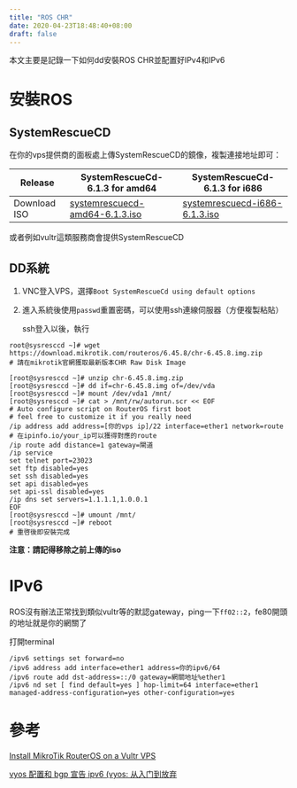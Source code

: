 ```yaml
---
title: "ROS CHR"
date: 2020-04-23T18:48:40+08:00
draft: false
---
```


本文主要是記錄一下如何dd安裝ROS CHR並配置好IPv4和IPv6

<!--more-->

# 安裝ROS

## SystemRescueCD

在你的vps提供商的面板處上傳SystemRescueCD的鏡像，複製連接地址即可：

| Release      | SystemRescueCd-6.1.3 for amd64                               | SystemRescueCd-6.1.3 for i686                                |
| ------------ | ------------------------------------------------------------ | ------------------------------------------------------------ |
| Download ISO | [systemrescuecd-amd64-6.1.3.iso](https://osdn.net/projects/systemrescuecd/storage/releases/6.1.3/systemrescuecd-amd64-6.1.3.iso) | [systemrescuecd-i686-6.1.3.iso](https://osdn.net/projects/systemrescuecd/storage/releases/6.1.3/systemrescuecd-i686-6.1.3.iso) |

或者例如vultr這類服務商會提供SystemRescueCD

## DD系統

1. VNC登入VPS，選擇`Boot SystemRescueCd using default options`

2. 進入系統後使用`passwd`重置密碼，可以使用ssh連線伺服器（方便複製粘貼）

   ssh登入以後，執行

```
root@sysresccd ~]# wget https://download.mikrotik.com/routeros/6.45.8/chr-6.45.8.img.zip
# 請在mikrotik官網獲取最新版本CHR Raw Disk Image

[root@sysresccd ~]# unzip chr-6.45.8.img.zip 
[root@sysresccd ~]# dd if=chr-6.45.8.img of=/dev/vda 
[root@sysresccd ~]# mount /dev/vda1 /mnt/
[root@sysresccd ~]# cat > /mnt/rw/autorun.scr << EOF
# Auto configure script on RouterOS first boot
# feel free to customize it if you really need
/ip address add address=[你的vps ip]/22 interface=ether1 network=route
# 在ipinfo.io/your_ip可以獲得對應的route
/ip route add distance=1 gateway=閘道
/ip service
set telnet port=23023
set ftp disabled=yes
set ssh disabled=yes
set api disabled=yes
set api-ssl disabled=yes
/ip dns set servers=1.1.1.1,1.0.0.1
EOF
[root@sysresccd ~]# umount /mnt/
[root@sysresccd ~]# reboot 
# 重啓後即安裝完成

```

**注意：請記得移除之前上傳的iso**

# IPv6

ROS沒有辦法正常找到類似vultr等的默認gateway，ping一下`ff02::2`，fe80開頭的地址就是你的網關了

打開terminal

```
/ipv6 settings set forward=no
/ipv6 address add interface=ether1 address=你的ipv6/64
/ipv6 route add dst-address=::/0 gateway=網關地址%ether1
/ipv6 nd set [ find default=yes ] hop-limit=64 interface=ether1 managed-address-configuration=yes other-configuration=yes
```

# 參考

[Install MikroTik RouterOS on a Vultr VPS](https://www.vultr.com/docs/install-mikrotik-routeros-on-a-vultr-instance)

[vyos 配置和 bgp 宣告 ipv6 (vyos: 从入门到放弃](https://blog.ni-co.moe/public/572.html)